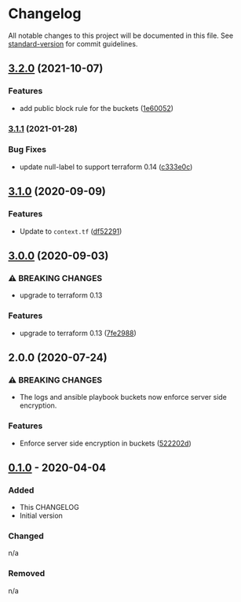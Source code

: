 # Changelog

All notable changes to this project will be documented in this file. See [standard-version](https://github.com/conventional-changelog/standard-version) for commit guidelines.

## [3.2.0](https://gitlab.com/guardianproject-ops/terraform-aws-ssm-ansible-setup/compare/3.1.1...3.2.0) (2021-10-07)


### Features

* add public block rule for the buckets ([1e60052](https://gitlab.com/guardianproject-ops/terraform-aws-ssm-ansible-setup/commit/1e600525c1db4b1eb47d4f61d7a3a0caf0c92b0b))

### [3.1.1](https://gitlab.com/guardianproject-ops/terraform-aws-ssm-ansible-setup/compare/3.1.0...3.1.1) (2021-01-28)


### Bug Fixes

* update null-label to support terraform 0.14 ([c333e0c](https://gitlab.com/guardianproject-ops/terraform-aws-ssm-ansible-setup/commit/c333e0c41979277c14cc271f75e51af62f38a82a))

## [3.1.0](https://gitlab.com/guardianproject-ops/terraform-aws-ssm-ansible-setup/compare/v3.0.0...v3.1.0) (2020-09-09)


### Features

* Update to `context.tf` ([df52291](https://gitlab.com/guardianproject-ops/terraform-aws-ssm-ansible-setup/commit/df52291d37ace26fe623c17ba46e7273d11208b1))

## [3.0.0](https://gitlab.com/guardianproject-ops/terraform-aws-ssm-ansible-setup/compare/v2.0.0...v3.0.0) (2020-09-03)


### ⚠ BREAKING CHANGES

* upgrade to terraform 0.13

### Features

* upgrade to terraform 0.13 ([7fe2988](https://gitlab.com/guardianproject-ops/terraform-aws-ssm-ansible-setup/commit/7fe2988734e50d82ab618ed3e059b077a0ac3d26))

## 2.0.0 (2020-07-24)


### ⚠ BREAKING CHANGES

* The logs and ansible playbook buckets now enforce
server side encryption.

### Features

* Enforce server side encryption in buckets ([522202d](https://gitlab.com/guardianproject-ops/terraform-aws-ssm-ansible-setup/commit/522202d425eb1070372e64f1bf316bc96b4fa598))

## [0.1.0] - 2020-04-04

### Added

- This CHANGELOG
- Initial version

### Changed

n/a

### Removed

n/a

[Unreleased]: https://gitlab.com/guardianproject-ops/terraform-aws-ssm-ansible-setup/compare/0.1.0...HEAD
[0.1.0]: https://gitlab.com/guardianproject-ops/terraform-aws-ssm-ansible-setup/tag/0.1.0
